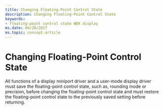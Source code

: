 ```yaml
---
title: Changing Floating-Point Control State
description: Changing Floating-Point Control State
keywords:
- floating-point control state WDK display
ms.date: 04/20/2017
ms.topic: concept-article
---
```


# Changing Floating-Point Control State


All functions of a display miniport driver and a user-mode display driver must save the floating-point control state, such as, rounding mode or precision, before changing the floating-point control state and must restore the floating-point control state to the previously saved setting before returning.

 

 





